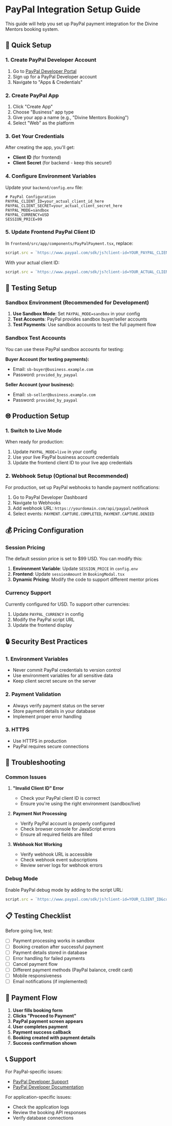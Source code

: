 # PayPal Integration Setup Guide

This guide will help you set up PayPal payment integration for the Divine Mentors booking system.

## 🚀 Quick Setup

### 1. Create PayPal Developer Account

1. Go to [PayPal Developer Portal](https://developer.paypal.com/)
2. Sign up for a PayPal Developer account
3. Navigate to "Apps & Credentials"

### 2. Create PayPal App

1. Click "Create App"
2. Choose "Business" app type
3. Give your app a name (e.g., "Divine Mentors Booking")
4. Select "Web" as the platform

### 3. Get Your Credentials

After creating the app, you'll get:
- **Client ID** (for frontend)
- **Client Secret** (for backend - keep this secure!)

### 4. Configure Environment Variables

Update your `backend/config.env` file:

```env
# PayPal Configuration
PAYPAL_CLIENT_ID=your_actual_client_id_here
PAYPAL_CLIENT_SECRET=your_actual_client_secret_here
PAYPAL_MODE=sandbox
PAYPAL_CURRENCY=USD
SESSION_PRICE=99
```

### 5. Update Frontend PayPal Client ID

In `frontend/src/app/components/PayPalPayment.tsx`, replace:
```javascript
script.src = `https://www.paypal.com/sdk/js?client-id=YOUR_PAYPAL_CLIENT_ID&currency=USD&intent=capture`;
```

With your actual client ID:
```javascript
script.src = `https://www.paypal.com/sdk/js?client-id=YOUR_ACTUAL_CLIENT_ID&currency=USD&intent=capture`;
```

## 🔧 Testing Setup

### Sandbox Environment (Recommended for Development)

1. **Use Sandbox Mode**: Set `PAYPAL_MODE=sandbox` in your config
2. **Test Accounts**: PayPal provides sandbox buyer/seller accounts
3. **Test Payments**: Use sandbox accounts to test the full payment flow

### Sandbox Test Accounts

You can use these PayPal sandbox accounts for testing:

**Buyer Account (for testing payments):**
- Email: `sb-buyer@business.example.com`
- Password: `provided_by_paypal`

**Seller Account (your business):**
- Email: `sb-seller@business.example.com`
- Password: `provided_by_paypal`

## 🌐 Production Setup

### 1. Switch to Live Mode

When ready for production:

1. Update `PAYPAL_MODE=live` in your config
2. Use your live PayPal business account credentials
3. Update the frontend client ID to your live app credentials

### 2. Webhook Setup (Optional but Recommended)

For production, set up PayPal webhooks to handle payment notifications:

1. Go to PayPal Developer Dashboard
2. Navigate to Webhooks
3. Add webhook URL: `https://yourdomain.com/api/paypal/webhook`
4. Select events: `PAYMENT.CAPTURE.COMPLETED`, `PAYMENT.CAPTURE.DENIED`

## 💰 Pricing Configuration

### Session Pricing

The default session price is set to $99 USD. You can modify this:

1. **Environment Variable**: Update `SESSION_PRICE` in `config.env`
2. **Frontend**: Update `sessionAmount` in `BookingModal.tsx`
3. **Dynamic Pricing**: Modify the code to support different mentor prices

### Currency Support

Currently configured for USD. To support other currencies:

1. Update `PAYPAL_CURRENCY` in config
2. Modify the PayPal script URL
3. Update the frontend display

## 🔒 Security Best Practices

### 1. Environment Variables
- Never commit PayPal credentials to version control
- Use environment variables for all sensitive data
- Keep client secret secure on the server

### 2. Payment Validation
- Always verify payment status on the server
- Store payment details in your database
- Implement proper error handling

### 3. HTTPS
- Use HTTPS in production
- PayPal requires secure connections

## 🐛 Troubleshooting

### Common Issues

1. **"Invalid Client ID" Error**
   - Check your PayPal client ID is correct
   - Ensure you're using the right environment (sandbox/live)

2. **Payment Not Processing**
   - Verify PayPal account is properly configured
   - Check browser console for JavaScript errors
   - Ensure all required fields are filled

3. **Webhook Not Working**
   - Verify webhook URL is accessible
   - Check webhook event subscriptions
   - Review server logs for webhook errors

### Debug Mode

Enable PayPal debug mode by adding to the script URL:
```javascript
script.src = `https://www.paypal.com/sdk/js?client-id=YOUR_CLIENT_ID&currency=USD&intent=capture&debug=true`;
```

## 📋 Testing Checklist

Before going live, test:

- [ ] Payment processing works in sandbox
- [ ] Booking creation after successful payment
- [ ] Payment details stored in database
- [ ] Error handling for failed payments
- [ ] Cancel payment flow
- [ ] Different payment methods (PayPal balance, credit card)
- [ ] Mobile responsiveness
- [ ] Email notifications (if implemented)

## 🔄 Payment Flow

1. **User fills booking form**
2. **Clicks "Proceed to Payment"**
3. **PayPal payment screen appears**
4. **User completes payment**
5. **Payment success callback**
6. **Booking created with payment details**
7. **Success confirmation shown**

## 📞 Support

For PayPal-specific issues:
- [PayPal Developer Support](https://developer.paypal.com/support/)
- [PayPal Developer Documentation](https://developer.paypal.com/docs/)

For application-specific issues:
- Check the application logs
- Review the booking API responses
- Verify database connections 